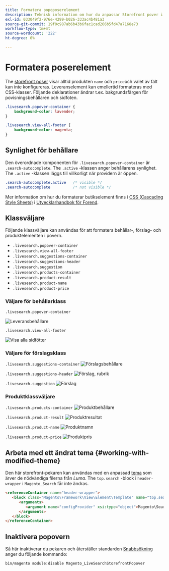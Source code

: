 ```yaml
---
title: Formatera popoposerelement
description: Teknisk information om hur du anpassar Storefront pover i Live Search.
exl-id: 033049f2-976e-4299-b026-333ac4b481a3
source-git-commit: 19f0c987ab6b43b6fac1cad266b5fd47a7168e73
workflow-type: tm+mt
source-wordcount: '222'
ht-degree: 0%

---
```


# Formatera poserelement

The [storefront poser](storefront-popover.md) visar alltid produkten `name` och `price`och valet av fält kan inte konfigureras. Leveranselement kan emellertid formateras med CSS-klasser. Följande deklarationer ändrar t.ex. bakgrundsfärgen för povisningsbehållaren och sidfoten.

```css
.livesearch.popover-container {
    background-color: lavender;
}

.livesearch.view-all-footer {
    background-color: magenta;
}
```

## Synlighet för behållare

Den överordnade komponenten för `.livesearch.popover-container` är `.search-autocomplete`.  The `.active` -klassen anger behållarens synlighet. The `.active` -klassen läggs till villkorligt när providern är öppen.

```css
.search-autocomplete.active   /* visible */
.search-autocomplete          /* not visible */
```

Mer information om hur du formaterar butikselement finns i [CSS (Cascading Style Sheets)](https://devdocs.magento.com/guides/v2.4/frontend-dev-guide/css-topics/css-overview.html) i [Utvecklarhandbok för Forend](https://devdocs.magento.com/guides/v2.4/frontend-dev-guide/bk-frontend-dev-guide.html).

## Klassväljare

Följande klassväljare kan användas för att formatera behållar-, förslag- och produktelementen i povern.

* `.livesearch.popover-container`
* `.livesearch.view-all-footer`
* `.livesearch.suggestions-container`
* `.livesearch.suggestions-header`
* `.livesearch.suggestion`
* `.livesearch.products-container`
* `.livesearch.product-result`
* `.livesearch.product-name`
* `.livesearch.product-price`

### Väljare för behållarklass

`.livesearch.popover-container`

![Leveransbehållare](assets/livesearch-popover-container.png)

`.livesearch.view-all-footer`

![Visa alla sidfötter](assets/livesearch-view-all-footer.png)

### Väljare för förslagsklass

`.livesearch.suggestions-container`
![Förslagsbehållare](assets/livesearch-suggestions-container.png)

`.livesearch.suggestions-header`
![Förslag, rubrik](assets/livesearch-suggestions-header.png)

`.livesearch.suggestion`
![Förslag](assets/livesearch-suggestion.png)

### Produktklassväljare

`.livesearch.products-container`
![Produktbehållare](assets/livesearch-product-container.png)

`.livesearch.product-result`
![Produktresultat](assets/livesearch-product-result.png)

`.livesearch.product-name`
![Produktnamn](assets/livesearch-product-name.png)

`.livesearch.product-price`
![Produktpris](assets/livesearch-product-price.png)

## Arbeta med ett ändrat tema {#working-with-modified-theme}

Den här storefront-pekaren kan användas med en anpassad [tema](https://devdocs.magento.com/guides/v2.3/frontend-dev-guide/themes/theme-overview.html) som ärver de nödvändiga filerna från *Luma*. The `top.search` -block i `header-wrapper` i `Magento_Search` får inte ändras.

```html
<referenceContainer name="header-wrapper">
   <block class="Magento\Framework\View\Element\Template" name="top.search" as="topSearch" template="Magento_Search::form.mini.phtml">
      <arguments>
         <argument name="configProvider" xsi:type="object">Magento\Search\ViewModel\ConfigProvider</argument>
      </arguments>
   </block>
</referenceContainer>
```

## Inaktivera popovern

Så här inaktiverar du pekaren och återställer standarden [Snabbsökning](https://docs.magento.com/user-guide/catalog/search-quick.html) anger du följande kommando:

```bash
bin/magento module:disable Magento_LiveSearchStorefrontPopover
```
